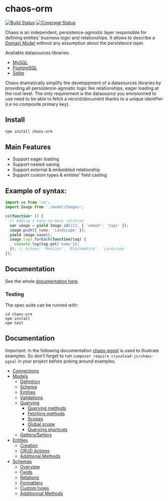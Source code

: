 # chaos-orm

[![Build Status](https://travis-ci.org/crysalead-js/chaos-orm.png?branch=master)](https://travis-ci.org/crysalead-js/chaos-orm)
[![Coverage Status](https://coveralls.io/repos/crysalead-js/chaos-orm/badge.svg)](https://coveralls.io/r/crysalead-js/chaos-orm)

Chaos is an independent, persistence-agnostic layer responsible for defining entities' business logic and relationships. It allows to describe a [Domain Model](https://en.wikipedia.org/wiki/Domain_model) without any assumption about the persistence layer.

Available datasources libraries:

* [MySQL](https://github.com/crysalead-js/chaos-mysql)
* [PostgreSQL](https://github.com/crysalead-js/chaos-postgresql)
* [Sqlite](https://github.com/crysalead-js/chaos-sqlite)

Chaos dramatically simplify the developpment of a datasources libraries by providing all persistence-agnostic logic like relationships, eager loading at the root level. The only requirement is the datasource you envisionned to use need to be able to fetch a record/document thanks to a unique identifier (i.e no composite primary key).

## Install

```bash
npm install chaos-orm
```

## Main Features

* Support eager loading
* Support nested saving
* Support external & embedded relationship
* Support custom types & entities' field casting

## Example of syntax:

```js
import co from 'co';
import Image from './model/Images';

co(function* () {
  // Adding a many-to-many relation
  var image = yield Image.id(123, { 'embed': 'tags' });
  image.push({ name: 'Landscape' });
  yield image.save();
  image.tags.forEach(function(tag) {
    console.log(tag.get('name'));
  }); // Echoes: 'Montain', 'Black&White', 'Landscape'
});
```

## Documentation

See the whole [documentation here](http://chaos-orm.readthedocs.org/en/latest).

### Testing

The spec suite can be runned with:

```
cd chaos-orm
npm install
npm test
```

## Documentation

Important: in the following documentation [chaos-pgsql](https://github.com/crysalead-js/chaos-pgsql) is used to illustrate examples. So don't forget to run `composer require crysalead-js/chaos-pgsql` in your project before poking around examples.

* [Connections](connections.md)
* [Models](models.md)
  * [Definition](models.md#definition)
  * [Schema](models.md#schema)
  * [Entities](models.md#entities)
  * [Validations](models.md#validations)
  * [Querying](models.md#Querying)
    * [Querying methods](models.md#querying_methods)
    * [Fetching methods](models.md#fetching_methods)
    * [Scopes](models.md#Scopes)
    * [Global scope](models.md#global_scope)
    * [Querying shortcuts](models.md#querying_shortcuts)
  * [Getters/Setters](models.md#getters_getters)
* [Entities](entities.md)
  * [Creation](entities.md#creation)
  * [CRUD Actions](entities.md#crud)
  * [Additional Methods](entities.md#methods)
* [Schemas](schemas.md)
  * [Overview](schemas.md#overview)
  * [Fields](schemas.md#fields)
  * [Relations](schemas.md#relations)
  * [Formatters](schemas.md#formatters)
  * [Custom types](schemas.md#types)
  * [Additionnal Methods](schemas.md#methods)
